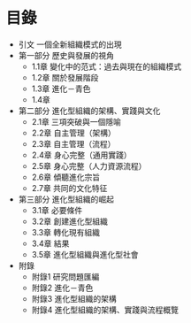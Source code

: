 # 目錄

- 引文 一個全新組織模式的出現
- 第一部分 歷史與發展的視角
  - 1.1章 變化中的范式：過去與現在的組織模式
  - 1.2章 關於發展階段
  - 1.3章 進化－青色
  - 1.4章
- 第二部分 進化型組織的架構、實踐與文化
  - 2.1章 三項突破與一個隱喻
  - 2.2章 自主管理（架構）
  - 2.3章 自主管理（流程）
  - 2.4章 身心完整（通用實踐）
  - 2.5章 身心完整（人力資源流程）
  - 2.6章 傾聽進化宗旨
  - 2.7章 共同的文化特征
- 第三部分 進化型組織的崛起
  - 3.1章 必要條件
  - 3.2章 創建進化型組織
  - 3.3章 轉化現有組織
  - 3.4章 結果
  - 3.5章 進化型組織與進化型社會
- 附錄
  - 附錄1 研究問題匯編
  - 附錄2 進化－青色
  - 附錄3 進化型組織的架構
  - 附錄4 進化型組織的架構、實踐與流程概覽
